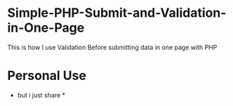 # Simple-PHP-Submit-and-Validation-in-One-Page
This is how I use Validation Before submitting data in one page with PHP

# Personal Use

* but i just share *
